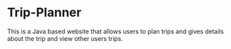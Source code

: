 # Trip-Planner
This is a Java based website that allows users to plan trips and gives details about the trip and view other users trips.

